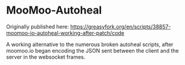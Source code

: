 # MooMoo-Autoheal

Originally published here: https://greasyfork.org/en/scripts/38857-moomoo-io-autoheal-working-after-patch/code

A working alternative to the numerous broken autoheal scripts, after moomoo.io began encoding the JSON sent between the client and the server in the websocket frames.